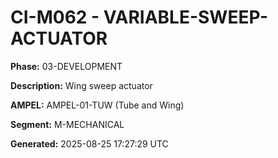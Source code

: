 # CI-M062 - VARIABLE-SWEEP-ACTUATOR

**Phase:** 03-DEVELOPMENT

**Description:** Wing sweep actuator

**AMPEL:** AMPEL-01-TUW (Tube and Wing)

**Segment:** M-MECHANICAL

**Generated:** 2025-08-25 17:27:29 UTC
